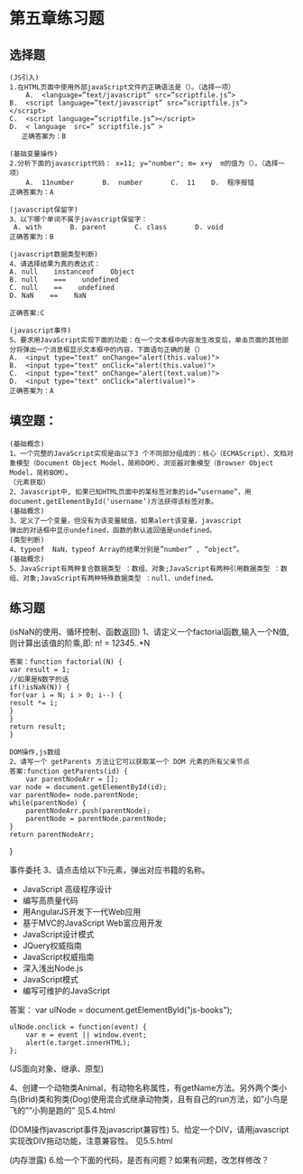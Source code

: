 # 第五章练习题

## 选择题

	(JS引入)
	1.在HTML页面中使用外部javaScript文件的正确语法是（）。（选择一项）          
	    A.  <language=”text/javascript” src=”scriptfile.js”>   
	B.  <script language=”text/javascript” src=”scriptfile.js”></script>       
	C.  <script language=”scriptfile.js”></script>
	D.  < language  src=” scriptfile.js” >   
	   正确答案为：B 

	(基础变量操作)
	2.分析下面的javascript代码： x=11; y="number"; m= x+y  m的值为（）。（选择一项）          
	    A.  11number       B.  number       C.  11    D.  程序报错      
	正确答案为：A 

	(javascript保留字)
	3、以下哪个单词不属于javascript保留字：
	 A. with       B. parent       C. class       D. void 
	正确答案为：B 

	(javascript数据类型判断)
	4、请选择结果为真的表达式：
	A. null    instanceof    Object       
	B. null    ===    undefined      
	C. null    ==    undefined       
	D. NaN    ==    NaN  

	正确答案:C

	(javascript事件)
	5、要求用JavaScript实现下面的功能：在一个文本框中内容发生改变后，单击页面的其他部分将弹出一个消息框显示文本框中的内容，下面语句正确的是（）          
	A.  <input type="text" onChange="alert(this.value)">       
	B.  <input type="text" onClick="alert(this.value)">       
	C.  <input type="text" onChange="alert(text.value)">       
	D.  <input type="text" onClick="alert(value)">     
	正确答案为：A  

## 填空题：

	(基础概念)
	1、一个完整的JavaScript实现是由以下3 个不同部分组成的：核心（ECMAScript）、文档对象模型（Document Object Model，简称DOM）、浏览器对象模型（Browser Object Model，简称BOM）。
	（元素获取）
	2、Javascript中, 如果已知HTML页面中的某标签对象的id=”username”，用
	document.getElementById(‘username’)方法获得该标签对象。
	(基础概念)
	3、定义了一个变量，但没有为该变量赋值，如果alert该变量，javascript
	弹出的对话框中显示undefined，函数的默认返回值是undefined。
	(类型判断)
	4、typeof  NaN，typeof Array的结果分别是”number” , “object”。
	(基础概念)
	5、JavaScript有两种复合数据类型 ：数组、对象;JavaScript有两种引用数据类型 ：数组、对象;JavaScript有两种特殊数据类型 ：null、undefined。

## 练习题

(isNaN的使用、循环控制、函数返回)
1、请定义一个factorial函数,输入一个N值,则计算出该值的阶乘,即: n! = 1*2*3*4*5..*N

	答案：function factorial(N) {
	var result = 1;
	//如果是N数字的话
	if(!isNaN(N)) {
	for(var i = N; i > 0; i--) {
	result *= i;
	}
	}
	return result;
	}

	DOM操作,js数组
	2、请写一个 getParents 方法让它可以获取某一个 DOM 元素的所有父亲节点
	答案:function getParents(id) {
		var parentNodeArr = [];
	var node = document.getElementById(id);
	var parentNode= node.parentNode;
	while(parentNode) {
		parentNodeArr.push(parentNode);
		parentNode = parentNode.parentNode;
	}
	return parentNodeArr;
}

事件委托
3、请点击给以下li元素，弹出对应书籍的名称。
	<ul id="js-books">
		<li class="js-book">JavaScript 高级程序设计</li>
		<li class="js-book">编写高质量代码</li>
		<li class="js-book">用AngularJS开发下一代Web应用</li>
		<li class="js-book">基于MVC的JavaScript Web富应用开发</li>
		<li class="js-book">JavaScript设计模式</li>
		<li class="js-book">JQuery权威指南</li>
		<li class="js-book">JavaScript权威指南</li>
		<li class="js-book">深入浅出Node.js</li>
		<li class="js-book">JavaScript模式</li>
		<li class="js-book">编写可维护的JavaScript</li>
	</ul>
答案：
	var ulNode = document.getElementById("js-books");
		
	ulNode.onclick = function(event) {
		var e = event || window.event;
		alert(e.target.innerHTML);
	};

(JS面向对象、继承、原型)

4、创建一个动物类Animal，有动物名称属性，有getName方法。另外两个类小鸟(Brid)类和狗类(Dog)使用混合式继承动物类，且有自己的run方法，如”小鸟是飞的”“小狗是跑的”
见5.4.html


(DOM操作javascript事件及javascript兼容性)
5、给定一个DIV，请用javascript实现改DIV拖动功能，注意兼容性。
见5.5.html

(内存泄露)
6.给一个下面的代码，是否有问题？如果有问题，改怎样修改？
	<!docType html>
	<html>
	<head>
	</head>
	<body onload="SetupLeak()">
		<div id="LeakedDiv"></div>
	<script>
		var myGlobalObject;
	    function SetupLeak()
	    {
	        // First set up the script scope to element reference
	        myGlobalObject = document.getElementById("LeakedDiv");
	        // Next set up the element to script scope reference
	        document.getElementById("LeakedDiv").expandoProperty = myGlobalObject;
	    }

	</script>
	</body>
	</html>
	见5.6.html